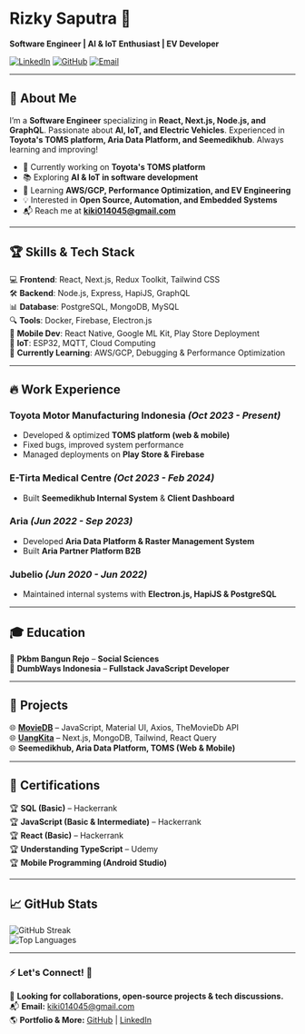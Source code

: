 # Rizky Saputra 🚀
**Software Engineer | AI & IoT Enthusiast | EV Developer**

[![LinkedIn](https://img.shields.io/badge/LinkedIn-M.%20Rizky%20Saputra-blue?logo=linkedin)](https://linkedin.com/in/m-rizky-saputras)
[![GitHub](https://img.shields.io/badge/GitHub-RiskySaptra-black?logo=github)](https://github.com/RiskySaptra)
[![Email](https://img.shields.io/badge/Email-kiki014045%40gmail.com-red?logo=gmail)](mailto:kiki014045@gmail.com)

---

## 🚀 About Me
I’m a **Software Engineer** specializing in **React, Next.js, Node.js, and GraphQL**. Passionate about **AI, IoT, and Electric Vehicles**. Experienced in **Toyota's TOMS platform, Aria Data Platform, and Seemedikhub**. Always learning and improving!  

- 🔭 Currently working on **Toyota's TOMS platform**
- 📚 Exploring **AI & IoT in software development**
- 🌱 Learning **AWS/GCP, Performance Optimization, and EV Engineering**
- 💡 Interested in **Open Source, Automation, and Embedded Systems**
- 📬 Reach me at **[kiki014045@gmail.com](mailto:kiki014045@gmail.com)**  

---

## 🏆 Skills & Tech Stack
💻 **Frontend**: React, Next.js, Redux Toolkit, Tailwind CSS  
🛠 **Backend**: Node.js, Express, HapiJS, GraphQL  
📊 **Database**: PostgreSQL, MongoDB, MySQL  
🔍 **Tools**: Docker, Firebase, Electron.js  
📱 **Mobile Dev**: React Native, Google ML Kit, Play Store Deployment  
🔌 **IoT**: ESP32, MQTT, Cloud Computing  
🚀 **Currently Learning**: AWS/GCP, Debugging & Performance Optimization  

---

## 🔥 Work Experience
### **Toyota Motor Manufacturing Indonesia** *(Oct 2023 - Present)*
- Developed & optimized **TOMS platform (web & mobile)**
- Fixed bugs, improved system performance
- Managed deployments on **Play Store & Firebase**

### **E-Tirta Medical Centre** *(Oct 2023 - Feb 2024)*
- Built **Seemedikhub Internal System** & **Client Dashboard**

### **Aria** *(Jun 2022 - Sep 2023)*
- Developed **Aria Data Platform & Raster Management System**
- Built **Aria Partner Platform B2B**

### **Jubelio** *(Jun 2020 - Jun 2022)*
- Maintained internal systems with **Electron.js, HapiJS & PostgreSQL**  

---

## 🎓 Education 
📌 **Pkbm Bangun Rejo** – **Social Sciences**  
📌 **DumbWays Indonesia** – **Fullstack JavaScript Developer**  

---

## 📂 Projects
🌐 **[MovieDB](https://permovies-db.netlify.app/)** – JavaScript, Material UI, Axios, TheMovieDb API  
🌐 **[UangKita](https://uang-kita-showcase.vercel.app/)** – Next.js, MongoDB, Tailwind, React Query  
🌐 **Seemedikhub, Aria Data Platform, TOMS (Web & Mobile)**  

---

## 📜 Certifications
🏆 **SQL (Basic)** – Hackerrank  
🏆 **JavaScript (Basic & Intermediate)** – Hackerrank  
🏆 **React (Basic)** – Hackerrank  
🏆 **Understanding TypeScript** – Udemy  
🏆 **Mobile Programming (Android Studio)**  

---

## 📈 GitHub Stats
![GitHub Streak](https://streak-stats.demolab.com?user=RiskySaptra&theme=dark&hide_border=true)  
![Top Languages](https://github-readme-stats.vercel.app/api/top-langs/?username=RiskySaptra&layout=compact&theme=dark)  

---

### ⚡ Let's Connect! 🚀
💼 **Looking for collaborations, open-source projects & tech discussions.**  
📬 **Email:** [kiki014045@gmail.com](mailto:kiki014045@gmail.com)  
🌎 **Portfolio & More:** [GitHub](https://github.com/RiskySaptra) | [LinkedIn](https://linkedin.com/in/m-rizky-saputras)
